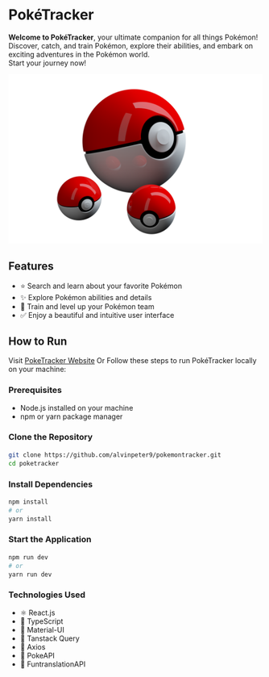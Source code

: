# PokéTracker

**Welcome to PokéTracker**, your ultimate companion for all things Pokémon!<br>
Discover, catch, and train Pokémon, explore their abilities, and embark on exciting adventures in the Pokémon world.<br>
Start your journey now!



![PokéTracker Logo](public/assets/pokemon.png)

## Features

- ⭐ Search and learn about your favorite Pokémon
- ✨ Explore Pokémon abilities and details
- 🚀 Train and level up your Pokémon team
- ✅ Enjoy a beautiful and intuitive user interface

## How to Run

Visit [PokeTracker Website](https://poketracker.netlify.app) Or
Follow these steps to run PokéTracker locally on your machine:

### Prerequisites

- Node.js installed on your machine
- npm or yarn package manager

### Clone the Repository

```bash
git clone https://github.com/alvinpeter9/pokemontracker.git
cd poketracker
```

### Install Dependencies
```bash
npm install
# or
yarn install
```

### Start the Application

```bash
npm run dev
# or
yarn run dev
```

### Technologies Used

- ⚛️ React.js
- 📘 TypeScript
- 🎨 Material-UI
- 🔄 Tanstack Query
- 📡 Axios
- 🐾 PokeAPI
- 🌟 FuntranslationAPI
